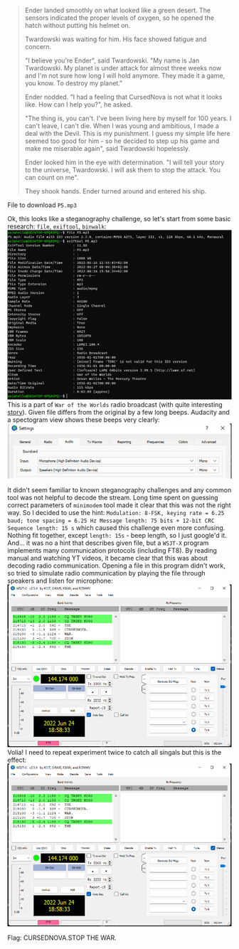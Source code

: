 > Ender landed smoothly on what looked like a green desert. The sensors indicated the proper levels of oxygen, so he opened the hatch without putting his helmet on.
>
> Twardowski was waiting for him. His face showed fatigue and concern.
>
> "I believe you're Ender", said Twardowski. "My name is Jan Twardowski. My planet is under attack for almost three weeks now and I'm not sure how long I will hold anymore. They made it a game, you know. To destroy my planet."
>
> Ender nodded. "I had a feeling that CursedNova is not what it looks like. How can I help you?", he asked.
> 
> "The thing is, you can't. I've been living here by myself for 100 years. I can't leave, I can't die. When I was young and ambitious, I made a deal with the Devil. This is my punishment. I guess my simple life here seemed too good for him - so he decided to step up his game and make me miserable again", said Twardowski hopelessly.
>
> Ender looked him in the eye with determination. "I will tell your story to the universe, Twardowski. I will ask them to stop the attack. You can count on me".
>
> They shook hands. Ender turned around and entered his ship.

File to download `P5.mp3`

Ok, this looks like a steganography challenge, so let's start from some basic research: `file`, `exiftool`, `binwalk`:
![](img/1.png)
This is a part of `War of the Worlds` radio broadcast (with quite interesting [story](https://en.wikipedia.org/wiki/The_War_of_the_Worlds_(1938_radio_drama))). Given file differs from the original by a few long beeps. Audacity and a spectogram view shows these beeps very clearly:
![](img/2.png)

It didn't seem familiar to known steganography challenges and any common tool was not helpful to decode the stream. Long time spent on guessing correct parameters of `minimodem` tool made it clear that this was not the right way. So I decided to use the hint: `Modulation: 8-FSK, keying rate = 6.25 baud; tone spacing = 6.25 Hz Message length: 75 bits + 12-bit CRC Sequence length: 15 s` which caused this challenge even more confusing. Nothing fit together, except `length: 15s` - beep length, so I just google'd it. And... it was no a hint that describes given file, but a `WSJT-X` program implements many communication protocols (including FT8). By reading manual and watching YT videos, it became clear that this was about decoding radio communication. Opening a file in this program didn't work, so tried to simulate radio communication by playing the file through speakers and listen for microphone:
![](img/3.png)
Volia! I need to repeat experiment twice to catch all singals but this is the effect:
![](img/4.png)

Flag: CURSEDNOVA.STOP THE WAR.
